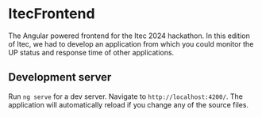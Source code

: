 # ItecFrontend

The Angular powered frontend for the Itec 2024 hackathon. In this edition of Itec, we had to develop an application from which you could monitor the UP status and response time of other applications.

## Development server

Run `ng serve` for a dev server. Navigate to `http://localhost:4200/`. The application will automatically reload if you change any of the source files.
